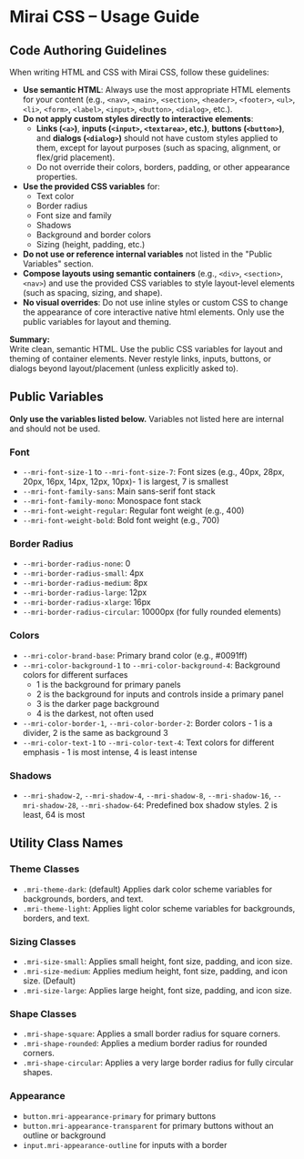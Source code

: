# Mirai CSS – Usage Guide

## Code Authoring Guidelines

When writing HTML and CSS with Mirai CSS, follow these guidelines:

- **Use semantic HTML**: Always use the most appropriate HTML elements for your content (e.g., `<nav>`, `<main>`, `<section>`, `<header>`, `<footer>`, `<ul>`, `<li>`, `<form>`, `<label>`, `<input>`, `<button>`, `<dialog>`, etc.).
- **Do not apply custom styles directly to interactive elements**:  
  - **Links (`<a>`)**, **inputs (`<input>`, `<textarea>`, etc.)**, **buttons (`<button>`)**, and **dialogs (`<dialog>`)** should not have custom styles applied to them, except for layout purposes (such as spacing, alignment, or flex/grid placement).
  - Do not override their colors, borders, padding, or other appearance properties.  
- **Use the provided CSS variables** for:
  - Text color
  - Border radius
  - Font size and family
  - Shadows
  - Background and border colors
  - Sizing (height, padding, etc.)
- **Do not use or reference internal variables** not listed in the "Public Variables" section.
- **Compose layouts using semantic containers** (e.g., `<div>`, `<section>`, `<nav>`) and use the provided CSS variables to style layout-level elements (such as spacing, sizing, and shape).
- **No visual overrides**: Do not use inline styles or custom CSS to change the appearance of core interactive native html elements. Only use the public variables for layout and theming.

**Summary:**  
Write clean, semantic HTML. Use the public CSS variables for layout and theming of container elements. Never restyle links, inputs, buttons, or dialogs beyond layout/placement (unless explicitly asked to).


## Public Variables

**Only use the variables listed below.**
Variables not listed here are internal and should not be used.

### Font

- `--mri-font-size-1` to `--mri-font-size-7`: Font sizes (e.g., 40px, 28px, 20px, 16px, 14px, 12px, 10px)- 1 is largest, 7 is smallest
- `--mri-font-family-sans`: Main sans-serif font stack
- `--mri-font-family-mono`: Monospace font stack
- `--mri-font-weight-regular`: Regular font weight (e.g., 400)
- `--mri-font-weight-bold`: Bold font weight (e.g., 700)

### Border Radius

- `--mri-border-radius-none`: 0
- `--mri-border-radius-small`: 4px
- `--mri-border-radius-medium`: 8px
- `--mri-border-radius-large`: 12px
- `--mri-border-radius-xlarge`: 16px
- `--mri-border-radius-circular`: 10000px (for fully rounded elements)

### Colors

- `--mri-color-brand-base`: Primary brand color (e.g., #0091ff)
- `--mri-color-background-1` to `--mri-color-background-4`: Background colors for different surfaces
  - 1 is the background for primary panels
  - 2 is the background for inputs and controls inside a primary panel
  - 3 is the darker page background
  - 4 is the darkest, not often used
- `--mri-color-border-1`, `--mri-color-border-2`: Border colors - 1 is a divider, 2 is the same as background 3
- `--mri-color-text-1` to `--mri-color-text-4`: Text colors for different emphasis - 1 is most intense, 4 is least intense

### Shadows

- `--mri-shadow-2`, `--mri-shadow-4`, `--mri-shadow-8`, `--mri-shadow-16`, `--mri-shadow-28`, `--mri-shadow-64`: Predefined box shadow styles. 2 is least, 64 is most

## Utility Class Names

### Theme Classes
- `.mri-theme-dark`: (default) Applies dark color scheme variables for backgrounds, borders, and text.
- `.mri-theme-light`: Applies light color scheme variables for backgrounds, borders, and text.

### Sizing Classes
- `.mri-size-small`: Applies small height, font size, padding, and icon size.
- `.mri-size-medium`: Applies medium height, font size, padding, and icon size. (Default)
- `.mri-size-large`: Applies large height, font size, padding, and icon size.

### Shape Classes
- `.mri-shape-square`: Applies a small border radius for square corners.
- `.mri-shape-rounded`: Applies a medium border radius for rounded corners.
- `.mri-shape-circular`: Applies a very large border radius for fully circular shapes.

### Appearance

- `button.mri-appearance-primary` for primary buttons
- `button.mri-appearance-transparent` for primary buttons without an outline or background
- `input.mri-appearance-outline` for inputs with a border


